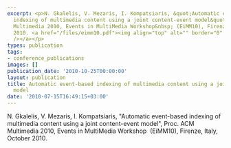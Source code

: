 ```yaml
---
excerpt: <p>N. Gkalelis, V. Mezaris, I. Kompatsiaris, &quot;Automatic event-based
  indexing of multimedia content using a joint content-event model&quot;, Proc. ACM
  Multimedia 2010, Events in MultiMedia Workshop&nbsp; (EiMM10), Firenze, Italy, October
  2010. <a href="/files/eimm10.pdf"><img align="top" alt="" border="0" src="/files/pdf/pdf.png"
  /></a></p>
types: publication
tags:
- conference_publications
images: []
publication_date: '2010-10-25T00:00:00'
layout: publication
title: Automatic event-based indexing of multimedia content using a joint content-event
  model
date: '2010-07-15T16:49:15+03:00'
---
```

<p>N. Gkalelis, V. Mezaris, I. Kompatsiaris, &quot;Automatic event-based indexing of multimedia content using a joint content-event model&quot;, Proc. ACM Multimedia 2010, Events in MultiMedia Workshop&nbsp; (EiMM10), Firenze, Italy, October 2010. <a href="/files/eimm10.pdf"><img align="top" alt="" border="0" src="/files/pdf/pdf.png" /></a></p>
